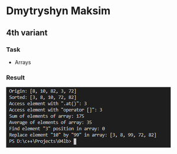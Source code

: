 # Dmytryshyn Maksim


## 4th variant


### Task


* Arrays


### Result


![res](../../docs/images/l09/res.png)
